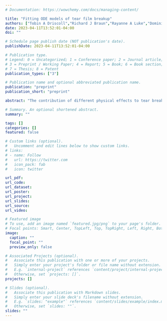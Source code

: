 ```yaml
---
# Documentation: https://wowchemy.com/docs/managing-content/

title: "Fitting ODE models of tear film breakup"
authors: ["Tobin A Driscoll","Richard J Braun","Rayanne A Luke","Dominick Sinopoli","Aaashish Phatak","Julianna Dorsch","Carolyn G Begley","Deborah Awisi-Gyau"]
date: 2023-04-11T13:52:01-04:00
doi: ""

# Schedule page publish date (NOT publication's date).
publishDate: 2023-04-11T13:52:01-04:00

# Publication type.
# Legend: 0 = Uncategorized; 1 = Conference paper; 2 = Journal article;
# 3 = Preprint / Working Paper; 4 = Report; 5 = Book; 6 = Book section;
# 7 = Thesis; 8 = Patent
publication_types: ["3"]

# Publication name and optional abbreviated publication name.
publication: "preprint"
publication_short: "preprint"

abstract: "The contribution of different physical effects to tear breakup (TBU) in subjects with no self-reported history of dry eye are quantified. An automated system using a convolutional neural network is deployed on fluorescence (FL) imaging videos to identify multiple likely TBU instances in each trial. Once identified, extracted FL intensity data was fit by mathematical models that included tangential flow along the eye, evaporation, osmosis and FL intensity of emission from the tear film. The mathematical models consisted of systems of ordinary differential equations for the aqueous layer thickness, osmolarity, and the FL concentration. Optimizing the fit of the models to the FL intensity data determined the mechanism(s) driving each instance of TBU and produced an estimate of the osmolarity within TBU. Fits were produced for 467 instances of potential TBU from 15 non-DED subjects. The results showed a distribution of causes of TBU in these healthy subjects, as reflected by estimated flow and evaporation rates, which appear to agree well with previously published data. Final osmolarity depended strongly on the TBU mechanism, generally increasing with evaporation rate but complicated by the dependence on flow. The results suggest that it might be possible to classify individual subjects and provide a baseline for comparison and potential classification of dry eye disease subjects."

# Summary. An optional shortened abstract.
summary: ""

tags: []
categories: []
featured: false

# Custom links (optional).
#   Uncomment and edit lines below to show custom links.
# links:
# - name: Follow
#   url: https://twitter.com
#   icon_pack: fab
#   icon: twitter

url_pdf:
url_code:
url_dataset:
url_poster:
url_project:
url_slides:
url_source:
url_video:

# Featured image
# To use, add an image named `featured.jpg/png` to your page's folder. 
# Focal points: Smart, Center, TopLeft, Top, TopRight, Left, Right, BottomLeft, Bottom, BottomRight.
image:
  caption: ""
  focal_point: ""
  preview_only: false

# Associated Projects (optional).
#   Associate this publication with one or more of your projects.
#   Simply enter your project's folder or file name without extension.
#   E.g. `internal-project` references `content/project/internal-project/index.md`.
#   Otherwise, set `projects: []`.
projects: []

# Slides (optional).
#   Associate this publication with Markdown slides.
#   Simply enter your slide deck's filename without extension.
#   E.g. `slides: "example"` references `content/slides/example/index.md`.
#   Otherwise, set `slides: ""`.
slides: ""
---
```

